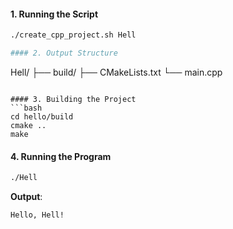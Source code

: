 

#### 1. Running the Script
```bash
./create_cpp_project.sh Hell

#### 2. Output Structure
```
Hell/
├── build/
├── CMakeLists.txt
└── main.cpp
```

#### 3. Building the Project
```bash
cd hello/build
cmake ..
make
```

#### 4. Running the Program
```bash
./Hell
```
**Output**:
```
Hello, Hell!
```





